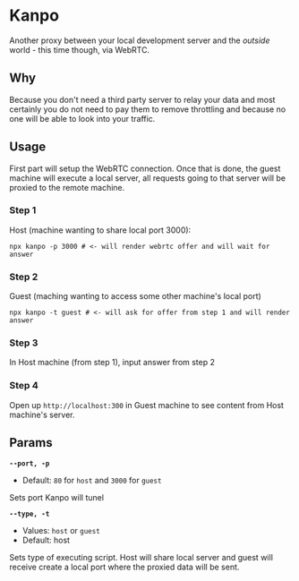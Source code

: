 # Kanpo

Another proxy between your local development server and the _outside_ world - this time though, via WebRTC.

## Why

Because you don't need a third party server to relay your data and most certainly you do not need to pay them to remove throttling and because no one will be able to look into your traffic.

## Usage

First part will setup the WebRTC connection. Once that is done, the guest machine will execute a local server, all requests going to that server will be proxied to the remote machine.

### Step 1

Host (machine wanting to share local port 3000):

`npx kanpo -p 3000 # <- will render webrtc offer and will wait for answer`

### Step 2

Guest (maching wanting to access some other machine's local port)

`npx kanpo -t guest # <- will ask for offer from step 1 and will render answer`

### Step 3

In Host machine (from step 1), input answer from step 2

### Step 4

Open up `http://localhost:300` in Guest machine to see content from Host machine's server.


## Params

**`--port, -p`**

- Default: `80` for `host` and `3000` for `guest`

Sets port Kanpo will tunel

**`--type, -t`**

- Values: `host` or `guest`
- Default: host

Sets type of executing script. Host will share local server and guest will receive create a local port where the proxied data will be sent.
